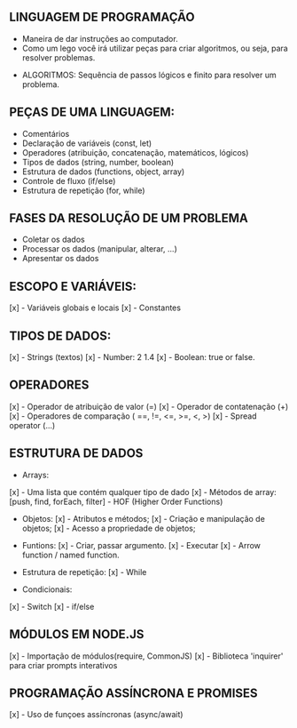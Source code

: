 ## LINGUAGEM DE PROGRAMAÇÃO

- Maneira de dar instruções ao computador.
- Como um lego você irá utilizar peças para criar algoritmos, ou seja, para resolver problemas.

+ ALGORITMOS: Sequência de passos lógicos e finito para resolver um problema.

## PEÇAS DE UMA LINGUAGEM:

- Comentários
- Declaração de variáveis (const, let)
- Operadores (atribuição, concatenação, matemáticos, lógicos)
- Tipos de dados (string, number, boolean)
- Estrutura de dados (functions, object, array)
- Controle de fluxo (if/else)
- Estrutura de repetição (for, while)

## FASES DA RESOLUÇÃO DE UM PROBLEMA

- Coletar os dados
- Processar os dados (manipular, alterar, ...)
- Apresentar os dados

## ESCOPO E VARIÁVEIS:

[x] - Variáveis globais e locais
[x] - Constantes

## TIPOS DE DADOS:

[x] - Strings (textos)
[x] - Number: 2 1.4
[x] - Boolean: true or false.

## OPERADORES

[x] - Operador de atribuição de valor (=)
[x] - Operador de contatenação (+)
[x] - Operadores de comparação ( ==, !=, <=, >=, <, >)
[x] - Spread operator (...)

## ESTRUTURA DE DADOS

+ Arrays: 

[x] - Uma lista que contém qualquer tipo de dado
[x] - Métodos de array: [push, find, forEach, filter] - HOF (Higher Order Functions)

+ Objetos: 
        [x] - Atributos e métodos; 
        [x] - Criação e manipulação de objetos;
        [x] - Acesso a propriedade de objetos;

+ Funtions: 
        [x] - Criar, passar argumento.
        [x] - Executar
        [x] - Arrow function / named function.

+ Estrutura de repetição:
[x] - While

+ Condicionais:

[x] - Switch
[x] - if/else

## MÓDULOS EM NODE.JS

[x] - Importação de módulos(require, CommonJS)
[x] - Biblioteca 'inquirer' para criar prompts interativos

## PROGRAMAÇÃO ASSÍNCRONA E PROMISES

[x] - Uso de funçoes assíncronas (async/await)